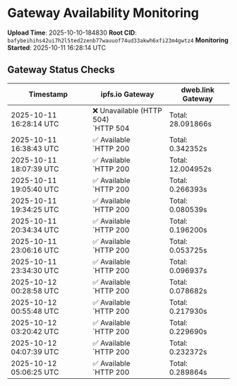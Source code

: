 # Gateway Availability Monitoring

**Upload Time**: 2025-10-10-184830
**Root CID**: `bafybeihihs42ui7h2l5ted2zenb77wauuof74ud33akwh6xfi23m4gwtz4`
**Monitoring Started**: 2025-10-11 16:28:14 UTC

## Gateway Status Checks

| Timestamp | ipfs.io Gateway | dweb.link Gateway |
|-----------|-----------------|-------------------|
| 2025-10-11 16:28:14 UTC | ❌ Unavailable (HTTP 504)<br>`HTTP 504 | Total: 28.091866s | DNS: 0.010241s | Connect: 0.016595s | Transfer: 28.091788s | Size: 342 bytes` | ❌ Unavailable (HTTP 504)<br>`HTTP 504 | Total: 28.140507s | DNS: 0.051310s | Connect: 0.053821s | Transfer: 28.140417s | Size: 234 bytes` |
| 2025-10-11 16:38:43 UTC | ✅ Available<br>`HTTP 200 | Total: 0.342352s | DNS: 0.168573s | Connect: 0.186505s | Transfer: 0.341777s | Size: 42890 bytes` | ✅ Available<br>`HTTP 200 | Total: 3.115144s | DNS: 0.053546s | Connect: 0.072076s | Transfer: 3.114632s | Size: 42890 bytes` |
| 2025-10-11 18:07:39 UTC | ✅ Available<br>`HTTP 200 | Total: 12.004952s | DNS: 0.196976s | Connect: 0.198436s | Transfer: 12.004681s | Size: 42890 bytes` | ❌ Unavailable (HTTP 504)<br>`HTTP 504 | Total: 28.131836s | DNS: 0.022040s | Connect: 0.024144s | Transfer: 28.131752s | Size: 234 bytes` |
| 2025-10-11 19:05:40 UTC | ✅ Available<br>`HTTP 200 | Total: 0.266393s | DNS: 0.148556s | Connect: 0.165920s | Transfer: 0.266173s | Size: 42890 bytes` | ✅ Available<br>`HTTP 200 | Total: 0.208450s | DNS: 0.086772s | Connect: 0.104690s | Transfer: 0.207882s | Size: 42890 bytes` |
| 2025-10-11 19:34:25 UTC | ✅ Available<br>`HTTP 200 | Total: 0.080539s | DNS: 0.006475s | Connect: 0.008495s | Transfer: 0.080113s | Size: 42890 bytes` | ✅ Available<br>`HTTP 200 | Total: 3.132047s | DNS: 0.008800s | Connect: 0.010479s | Transfer: 3.131696s | Size: 42890 bytes` |
| 2025-10-11 20:34:34 UTC | ✅ Available<br>`HTTP 200 | Total: 0.196200s | DNS: 0.105644s | Connect: 0.107640s | Transfer: 0.195917s | Size: 42890 bytes` | ✅ Available<br>`HTTP 200 | Total: 0.131487s | DNS: 0.021760s | Connect: 0.024411s | Transfer: 0.131032s | Size: 42890 bytes` |
| 2025-10-11 23:06:16 UTC | ✅ Available<br>`HTTP 200 | Total: 0.053725s | DNS: 0.002618s | Connect: 0.004676s | Transfer: 0.053458s | Size: 42890 bytes` | ✅ Available<br>`HTTP 200 | Total: 0.108760s | DNS: 0.040676s | Connect: 0.042398s | Transfer: 0.108441s | Size: 42890 bytes` |
| 2025-10-11 23:34:30 UTC | ✅ Available<br>`HTTP 200 | Total: 0.096937s | DNS: 0.034464s | Connect: 0.040063s | Transfer: 0.096621s | Size: 42890 bytes` | ✅ Available<br>`HTTP 200 | Total: 0.103340s | DNS: 0.018142s | Connect: 0.023842s | Transfer: 0.102897s | Size: 42890 bytes` |
| 2025-10-12 00:28:58 UTC | ✅ Available<br>`HTTP 200 | Total: 0.078682s | DNS: 0.015596s | Connect: 0.021186s | Transfer: 0.077795s | Size: 42890 bytes` | ✅ Available<br>`HTTP 200 | Total: 0.128345s | DNS: 0.056675s | Connect: 0.062518s | Transfer: 0.127957s | Size: 42890 bytes` |
| 2025-10-12 00:55:48 UTC | ✅ Available<br>`HTTP 200 | Total: 0.217930s | DNS: 0.167003s | Connect: 0.169116s | Transfer: 0.216865s | Size: 42890 bytes` | ✅ Available<br>`HTTP 200 | Total: 0.180528s | DNS: 0.120821s | Connect: 0.122558s | Transfer: 0.180207s | Size: 42890 bytes` |
| 2025-10-12 03:20:42 UTC | ✅ Available<br>`HTTP 200 | Total: 0.229690s | DNS: 0.164945s | Connect: 0.166569s | Transfer: 0.229322s | Size: 42890 bytes` | ✅ Available<br>`HTTP 200 | Total: 0.111007s | DNS: 0.021886s | Connect: 0.024295s | Transfer: 0.110563s | Size: 42890 bytes` |
| 2025-10-12 04:07:39 UTC | ✅ Available<br>`HTTP 200 | Total: 0.232372s | DNS: 0.154132s | Connect: 0.155714s | Transfer: 0.232049s | Size: 42890 bytes` | ✅ Available<br>`HTTP 200 | Total: 0.105281s | DNS: 0.027709s | Connect: 0.029013s | Transfer: 0.104927s | Size: 42890 bytes` |
| 2025-10-12 05:06:25 UTC | ✅ Available<br>`HTTP 200 | Total: 0.289864s | DNS: 0.157334s | Connect: 0.166550s | Transfer: 0.289538s | Size: 42890 bytes` | ✅ Available<br>`HTTP 200 | Total: 0.220059s | DNS: 0.071278s | Connect: 0.079916s | Transfer: 0.219681s | Size: 42890 bytes` |
